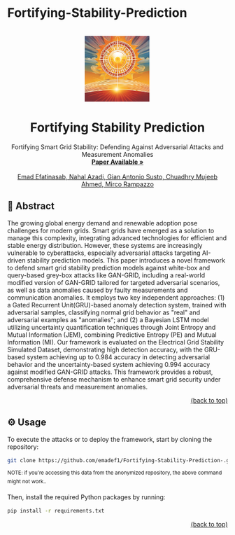 # Fortifying-Stability-Prediction
<div id="top"></div>
<!-- PROJECT LOGO -->
<br />
<div align="center">
  <a href="https://github.com/emadef1/Fortifying-Stability-Prediction-/tree/main">
    <img src="Figure/logo.png" alt="Logo" width="150" height="150">
  </a>

  <h1 align="center">Fortifying Stability Prediction</h1>

  <p align="center">
    Fortifying Smart Grid Stability: Defending Against Adversarial Attacks and Measurement Anomalies
    <br />
    <a href="https://www.sciencedirect.com/science/article/pii/S235246772500181X"><strong>Paper Available »</strong></a>
    <br />
    <br />
    <a href="">Emad Efatinasab, Nahal Azadi, Gian Antonio Susto, Chuadhry Mujeeb Ahmed, Mirco Rampazzo</a>
  </p>
</div>


## 🧩 Abstract

The growing global energy demand and renewable adoption pose challenges for modern grids. Smart grids have emerged as a solution to manage this complexity, integrating advanced technologies for efficient and stable energy distribution. However, these systems are increasingly vulnerable to cyberattacks, especially adversarial attacks targeting AI-driven stability prediction models. This paper introduces a novel framework to defend smart grid stability prediction models against white-box and query-based grey-box attacks like GAN-GRID, including a real-world modified version of GAN-GRID tailored for targeted adversarial scenarios, as well as data anomalies caused by faulty measurements and communication anomalies. It employs two key independent approaches: (1) a Gated Recurrent Unit(GRU)-based anomaly detection system, trained with adversarial samples, classifying normal grid behavior as "real" and adversarial examples as "anomalies"; and (2) a Bayesian LSTM model utilizing uncertainty quantification techniques through Joint Entropy and Mutual Information (JEM), combining Predictive Entropy (PE) and Mutual Information (MI). Our framework is evaluated on the Electrical Grid Stability Simulated Dataset, demonstrating high detection accuracy, with the GRU-based system achieving up to 0.984 accuracy in detecting adversarial behavior and the uncertainty-based system achieving 0.994 accuracy against modified GAN-GRID attacks. This framework provides a robust, comprehensive defense mechanism to enhance smart grid security under adversarial threats and measurement anomalies.
<p align="right"><a href="#top">(back to top)</a></p>
<div id="usage"></div>

## ⚙️ Usage

To execute the attacks or to deploy the framework, start by cloning the repository:

```bash
git clone https://github.com/emadef1/Fortifying-Stability-Prediction-.git
```
<sup>NOTE: if you're accessing this data from the anonymized repository, the above command might not work..</sup>

Then, install the required Python packages by running:

```bash
pip install -r requirements.txt
```

<p align="right"><a href="#top">(back to top)</a></p>
<div id="models"></div>
